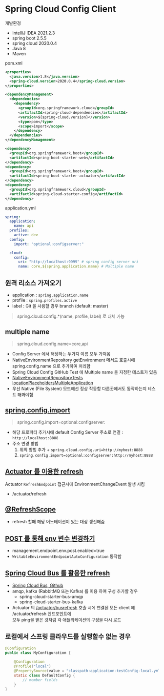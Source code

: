 # Spring Cloud Config Client

개발환경
- IntelliJ IDEA 2021.2.3
- spring boot 2.5.5
- spring cloud 2020.0.4
- Java 8
- Maven

pom.xml
```xml
<properties>
  <java.version>1.8</java.version>
  <spring-cloud.version>2020.0.4</spring-cloud.version>
</properties>

<dependencyManagement>
  <dependencies>
    <dependency>
      <groupId>org.springframework.cloud</groupId>
      <artifactId>spring-cloud-dependencies</artifactId>
      <version>${spring-cloud.version}</version>
      <type>pom</type>
      <scope>import</scope>
    </dependency>
  </dependencies>
</dependencyManagement>

<dependency>
  <groupId>org.springframework.boot</groupId>
  <artifactId>spring-boot-starter-web</artifactId>
</dependency>
<dependency>
  <groupId>org.springframework.boot</groupId>
  <artifactId>spring-boot-starter-actuator</artifactId>
</dependency>
<dependency>
  <groupId>org.springframework.cloud</groupId>
  <artifactId>spring-cloud-starter-config</artifactId>
</dependency>
```
application.yml
```yaml
spring:
  application:
    name: api
  profiles:
    active: dev
  config:
    import: "optional:configserver:"

  cloud:
    config:
      uri: "http://localhost:9999" # spring config server uri
      name: core,${spring.application.name} # Multiple name
```

## 원격 리소스 가져오기
- application : `spring.application.name`
- profile : `spring.profiles.active`
- label : Git 을 사용할 경우 branch (default: master)
> spring.cloud.config.*(name, profile, label) 로 대체 가능

## multiple name
> spring.cloud.config.name=core,api
- Config Server 에서 해당하는 두가지 이름 모두 가져옴
- NativeEnvironmentRepository getEnvironment 메서드 호출시에 spring.config.name 으로 추가하여 처리함
- Spring Cloud Config GitHub Test 에 Multiple name 을 지정한 테스트가 있음
- [NativeEnvironmentRepositoryTests locationPlaceholdersMultipleApplication](https://github.com/spring-cloud/spring-cloud-config/blob/04e1d22b13/spring-cloud-config-server/src/test/java/org/springframework/cloud/config/server/environment/NativeEnvironmentRepositoryTests.java)
- 우선 Native (File System) 모드에선 정상 작동함 다른곳에서도 동작하는지 테스트 해봐야함


## [spring.config.import](https://docs.spring.io/spring-cloud-config/docs/current/reference/html/#config-data-import)
> spring.config.import=optional:configserver:
- 해당 프로퍼티 추가시에 default Config Server 주소로 연결 : `http://localhost:8888`
- 주소 변경 방법
  1. 위의 방법 추가 + `spring.cloud.config.uri=http://myhost:8888`
  2. `spring.config.import=optional:configserver:http://myhost:8888`
  
## [Actuator 를 이용한 refresh](https://docs.spring.io/spring-cloud-commons/docs/current/reference/html/#endpoints)
Actuator `RefreshEndpoint` 접근시에 EnvironmentChangeEvent 발생 시킴
- /actuator/refresh

## [@RefreshScope](https://docs.spring.io/spring-cloud-commons/docs/current/reference/html/#refresh-scope)
- refresh 할때 해당 어노테이션이 있는 대상 갱신해줌

## [POST 를 통해 env 변수 변경하기](https://docs.spring.io/spring-cloud-commons/docs/endpoints/reference/html/#endpoints)
- management.endpoint.env.post.enabled=true
- `WritableEnvironmentEndpointAutoConfiguration` 동작함

## [Spring Cloud Bus 를 활용한 refresh](https://docs.spring.io/spring-cloud-bus/docs/current/reference/html/)
- [Spring Cloud Bus, Github](https://github.com/spring-cloud/spring-cloud-bus)
- amqp, kafka (RabbitMQ 또는 Kafka) 를 이용 하여 구성 추가할 경우
  - spring-cloud-starter-bus-amqp
  - spring-cloud-starter-bus-kafka
- Actuator 의 [/actuator/busrefresh](https://github.com/spring-cloud/spring-cloud-bus/blob/main/spring-cloud-bus/src/main/java/org/springframework/cloud/bus/endpoint/RefreshBusEndpoint.java) 호출 시에 연결된 모든 client 에 /actuator/refresh 엔드포인트에  
  모두 ping을 받은 것처럼 각 애플리케이션의 구성을 다시 로드

## 로컬에서 스프링 클라우드를 실행할수 없는 경우
```java
@Configuration
public class MyConfiguration {
    
    @Configuration
    @Profile("local")
    @PropertySource(value = "classpath:application-testConfig-local.yml")
    static class DefaultConfig {
        // member fields
    }
}
```